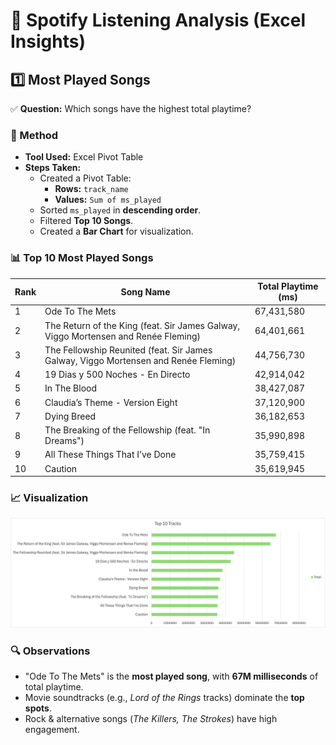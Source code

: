 # 🎵 Spotify Listening Analysis (Excel Insights)

## **1️⃣ Most Played Songs**
✅ **Question:** Which songs have the highest total playtime?

### **📌 Method**
- **Tool Used:** Excel Pivot Table
- **Steps Taken:**
  - Created a Pivot Table:
    - **Rows:** `track_name`
    - **Values:** `Sum of ms_played`
  - Sorted `ms_played` in **descending order**.
  - Filtered **Top 10 Songs**.
  - Created a **Bar Chart** for visualization.

### **📊 Top 10 Most Played Songs**
| Rank | Song Name | Total Playtime (ms) |
|------|----------|---------------------|
| 1 | Ode To The Mets | 67,431,580 |
| 2 | The Return of the King (feat. Sir James Galway, Viggo Mortensen and Renée Fleming) | 64,401,661 |
| 3 | The Fellowship Reunited (feat. Sir James Galway, Viggo Mortensen and Renée Fleming) | 44,756,730 |
| 4 | 19 Dias y 500 Noches - En Directo | 42,914,042 |
| 5 | In The Blood | 38,427,087 |
| 6 | Claudia’s Theme - Version Eight | 37,120,900 |
| 7 | Dying Breed | 36,182,653 |
| 8 | The Breaking of the Fellowship (feat. "In Dreams") | 35,990,898 |
| 9 | All These Things That I’ve Done | 35,759,415 |
| 10 | Caution | 35,619,945 |

### **📈 Visualization**
![Most Played Songs](images/most_played_songs.png)

### **🔍 Observations**
- "Ode To The Mets" is the **most played song**, with **67M milliseconds** of total playtime.
- Movie soundtracks (e.g., *Lord of the Rings* tracks) dominate the **top spots**.
- Rock & alternative songs (*The Killers, The Strokes*) have high engagement.




